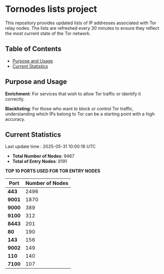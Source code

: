 # Tornodes lists project

This repository provides updated lists of IP addresses associated with Tor relay nodes. The lists are refreshed every 30 minutes to ensure they reflect the most current state of the Tor network.

## Table of Contents

- [Purpose and Usage](#purpose-and-usage)
- [Current Statistics](#current-statistics)


## Purpose and Usage

**Enrichment**: For services that wish to allow Tor traffic or identify it correctly.

**Blacklisting**: For those who want to block or control Tor traffic, understanding which IPs belong to Tor can be a starting point with a high accuracy.

## Current Statistics

Last update time : 2025-05-31 10:00:16 UTC

- **Total Number of Nodes**: 9467
- **Total of Entry Nodes**: 8191

**TOP 10 PORTS USED FOR TOR ENTRY NODES**

| **Port** | **Number of Nodes** |
|------|-----------------|
| **443**   | 2496  |
| **9001**   | 1870  |
| **9000**   | 389  |
| **9100**   | 312  |
| **8443**   | 201  |
| **80**   | 190  |
| **143**   | 156  |
| **9002**   | 149  |
| **110**   | 140  |
| **7100**   | 107  |

